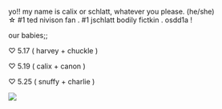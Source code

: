 
yo!! my name is calix or schlatt, whatever you please.   (he/she)  
☆ #1 ted nivison fan . #1 jschlatt bodily fictkin . osdd1a !


our babies;;

♡ 5.17 ( harvey + chuckle )

♡ 5.19 ( calix + canon )

♡ 5.25 ( snuffy + charlie )

 
![](https://github.com/schlattcoin/tednivison/blob/main/gif.gif?raw=true)
